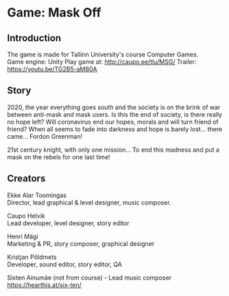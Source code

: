 # Game: Mask Off  
  
## Introduction  
  
The game is made for Tallinn University's course Computer Games.  
Game engine: Unity
Play game at: http://caupo.ee/tlu/MSG/
Trailer: https://youtu.be/TG2B5-aM80A  
  
## Story  
  
2020, the year everything goes south and the society is on the brink of war between anti-mask and mask users. Is this the end of society, is there really no hope left? Will coronavirus end our hopes, morals and will turn friend of friend? When all seems to fade into darkness and hope is barely lost... there came... Fordon Greenman!  
  
21st century knight, with only one mission... To end this madness and put a mask on the rebels for one last time!  
  
## Creators  
  
Ekke Alar Toomingas  
Director, lead graphical & level designer, music composer.  
  
Caupo Helvik  
Lead developer, level designer, story editor  

Henri Mägi  
Marketing & PR, story composer, graphical designer  
  
Kristjan Põldmets  
Developer, sound editor, story editor, QA  
  
Sixten Ainumäe (not from course) - Lead music composer  
https://hearthis.at/six-ten/
